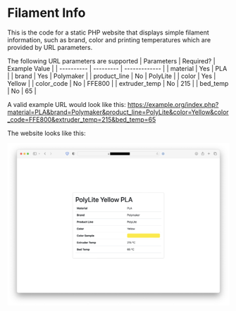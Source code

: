 # Filament Info
This is the code for a static PHP website that displays simple filament information, such as brand, color and printing temperatures which are provided by URL parameters.

The following URL parameters are supported
| Parameters | Required? | Example Value |
| ---------- | --------- | ------------- |
| material | Yes | PLA |
| brand | Yes | Polymaker |
| product_line | No | PolyLite |
| color | Yes | Yellow |
| color_code | No | FFE800 |
| extruder_temp | No | 215 |
| bed_temp | No | 65 |

A valid example URL would look like this: https://example.org/index.php?material=PLA&brand=Polymaker&product_line=PolyLite&color=Yellow&color_code=FFE800&extruder_temp=215&bed_temp=65

The website looks like this:

![Website Screenshot](/images/website.png)
